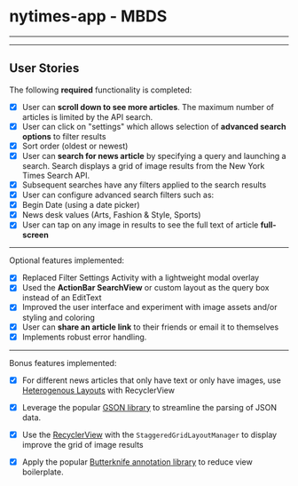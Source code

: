 # nytimes-app - MBDS
***************************************************************************************************************
***************************************************************************************************************
## User Stories

The following **required** functionality is completed:

* [x] User can **scroll down to see more articles**. The maximum number of articles is limited by the API search.
* [x] User can click on "settings" which allows selection of **advanced search options** to filter results
* [x] Sort order (oldest or newest)
* [x] User can **search for news article** by specifying a query and launching a search. Search displays a grid of image results from the New York Times Search API.
* [x] Subsequent searches have any filters applied to the search results
* [x] User can configure advanced search filters such as:
* [x] Begin Date (using a date picker)
* [x] News desk values (Arts, Fashion & Style, Sports)
* [x] User can tap on any image in results to see the full text of article **full-screen**

***************************************************************************************************************
Optional features implemented:

* [x] Replaced Filter Settings Activity with a lightweight modal overlay
* [x] Used the **ActionBar SearchView** or custom layout as the query box instead of an EditText
* [x] Improved the user interface and experiment with image assets and/or styling and coloring
* [x] User can **share an article link** to their friends or email it to themselves
* [x] Implements robust error handling.
***************************************************************************************************************

Bonus features implemented:

* [x] For different news articles that only have text or only have images, use [Heterogenous Layouts](http://guides.codepath.com/android/Heterogenous-Layouts-inside-RecyclerView) with RecyclerView
* [x] Leverage the popular [GSON library](http://guides.codepath.com/android/Using-Android-Async-Http-Client#decoding-with-gson-library) to streamline the parsing of JSON data.
* [x] Use the [RecyclerView](http://guides.codepath.com/android/Using-the-RecyclerView) with the `StaggeredGridLayoutManager` to display improve the grid of image results
* [x] Apply the popular [Butterknife annotation library](http://guides.codepath.com/android/Reducing-View-Boilerplate-with-Butterknife) to reduce view boilerplate.

